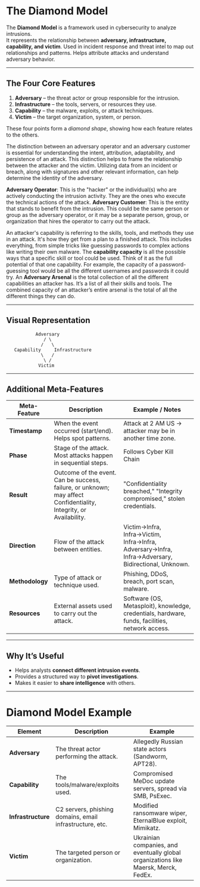 # The Diamond Model

The **Diamond Model** is a framework used in cybersecurity to analyze intrusions.  
It represents the relationship between **adversary, infrastructure, capability, and victim**. 
Used in incident response and threat intel to map out relationships and patterns. Helps attribute attacks and understand adversary behavior.

---

## The Four Core Features
1. **Adversary** – the threat actor or group responsible for the intrusion.  
2. **Infrastructure** – the tools, servers, or resources they use.  
3. **Capability** – the malware, exploits, or attack techniques.  
4. **Victim** – the target organization, system, or person.

These four points form a *diamond shape*, showing how each feature relates to the others.

The distinction between an adversary operator and an adversary customer is essential for understanding the intent, attribution, adaptability, and persistence of an attack. 
This distinction helps to frame the relationship between the attacker and the victim. Utilizing data from an incident or breach, along with signatures and other relevant information, can help determine the identity of the adversary.

**Adversary Operator**: This is the "hacker" or the individual(s) who are actively conducting the intrusion activity. They are the ones who execute the technical actions of the attack.
**Adversary Customer**: This is the entity that stands to benefit from the intrusion. This could be the same person or group as the adversary operator, or it may be a separate person, group, or organization that hires the operator to carry out the attack.

An attacker's capability is referring to the skills, tools, and methods they use in an attack. It's how they get from a plan to a finished attack. This includes everything, from simple tricks like guessing passwords to complex actions like writing their own malware.
The **capability capacity** is all the possible ways that a specific skill or tool could be used. Think of it as the full potential of that one capability. For example, the capacity of a password-guessing tool would be all the different usernames and passwords it could try.
An **Adversary Arsenal** is the total collection of all the different capabilities an attacker has. It’s a list of all their skills and tools. The combined capacity of an attacker’s entire arsenal is the total of all the different things they can do.

---

## Visual Representation
```
           Adversary
              / \
             /   \
   Capability     Infrastructure
             \   /
              \ /
            Victim
```
---

##  Additional Meta-Features

| Meta-Feature    | Description | Example / Notes |
|-----------------|-------------|----------------|
| **Timestamp**   | When the event occurred (start/end). Helps spot patterns. | Attack at 2 AM US → attacker may be in another time zone. |
| **Phase**       | Stage of the attack. Most attacks happen in sequential steps. | Follows Cyber Kill Chain |
| **Result**      | Outcome of the event. Can be success, failure, or unknown; may affect Confidentiality, Integrity, or Availability. | "Confidentiality breached," "Integrity compromised," stolen credentials. |
| **Direction**   | Flow of the attack between entities. | Victim→Infra, Infra→Victim, Infra→Infra, Adversary→Infra, Infra→Adversary, Bidirectional, Unknown. |
| **Methodology** | Type of attack or technique used. | Phishing, DDoS, breach, port scan, malware. |
| **Resources**   | External assets used to carry out the attack. | Software (OS, Metasploit), knowledge, credentials, hardware, funds, facilities, network access. |

---

## Why It’s Useful
- Helps analysts **connect different intrusion events**.  
- Provides a structured way to **pivot investigations**.  
- Makes it easier to **share intelligence** with others.

--- 

# Diamond Model Example

| Element            | Description                                              | Example                                                                             |
|--------------------|----------------------------------------------------------|-------------------------------------------------------------------------------------|
| **Adversary**      | The threat actor performing the attack.                  | Allegedly Russian state actors (Sandworm, APT28).                                   |
| **Capability**     | The tools/malware/exploits used.                         | Compromised MeDoc update servers, spread via SMB, PsExec.                           |
| **Infrastructure** | C2 servers, phishing domains, email infrastructure, etc. | Modified ransomware wiper, EternalBlue exploit, Mimikatz.                           |
| **Victim**         | The targeted person or organization.                     | Ukrainian companies, and eventually global organizations like Maersk, Merck, FedEx. |


